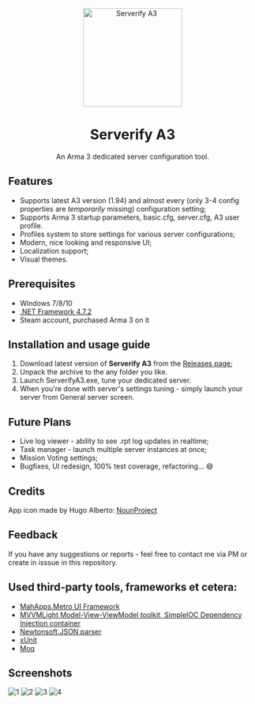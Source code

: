 <div align="center">
  <img alt="Serverify A3" width="200" heigth="200" src="https://user-images.githubusercontent.com/6746043/62007033-2f4d0980-b162-11e9-87ff-131e8626c186.png">
  <h1>Serverify A3</h1>
  <p>
    An Arma 3 dedicated server configuration tool.
  </p>
</div>

## Features 
- Supports latest A3 version (1.94) and almost every (only 3-4 config properties are *temporarily* missing) configuration setting;
- Supports Arma 3 startup parameters, basic.cfg, server.cfg, A3 user profile.
- Profiles system to store settings for various server configurations;
- Modern, nice looking and responsive UI;
- Localization support;
- Visual themes.

## Prerequisites

- Windows 7/8/10
- [.NET Framework 4.7.2](https://dotnet.microsoft.com/download/thank-you/net472)
- Steam account, purchased Arma 3 on it

## Installation and usage guide

1. Download latest version of **Serverify A3** from the [Releases page](https://github.com/igorkiss/Serverify-A3/releases);
2. Unpack the archive to the any folder you like.
3. Launch ServerifyA3.exe, tune your dedicated server.
4. When you're done with server's settings tuning - simply launch your server from General server screen.

## Future Plans
- Live log viewer - ability to see .rpt log updates in realtime;
- Task manager - launch multiple server instances at once;
- Mission Voting settings;
- Bugfixes, UI redesign, 100% test coverage, refactoring... :smile:

## Credits
App icon made by Hugo Alberto: [NounProject](https://thenounproject.com/hugugolplex/)

## Feedback
If you have any suggestions or reports - feel free to contact me via PM or create in isssue in this repository. 

## Used third-party tools, frameworks et cetera:
- [MahApps.Metro UI Framework](https://github.com/MahApps/MahApps.Metro)
- [MVVMLight Model-View-ViewModel toolkit, SimpleIOC Dependency Injection container](https://github.com/lbugnion/mvvmlight)
- [Newtonsoft.JSON parser](https://github.com/JamesNK/Newtonsoft.Json)
- [xUnit](https://github.com/xunit/xunit)
- [Moq](https://github.com/moq/moq)

## Screenshots
![1](https://user-images.githubusercontent.com/6746043/62007527-eb5d0300-b167-11e9-9209-09daf903a82c.png)
![2](https://user-images.githubusercontent.com/6746043/62007528-eb5d0300-b167-11e9-8dd5-101866d673ea.png)
![3](https://user-images.githubusercontent.com/6746043/62007529-eb5d0300-b167-11e9-8a66-e02c3f5d43ca.png)
![4](https://user-images.githubusercontent.com/6746043/62007530-eb5d0300-b167-11e9-8d28-6a89a547b3fe.png)
